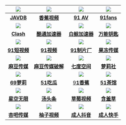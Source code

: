 
| [![](https://s1.imagehub.cc/images/2023/06/05/javdb.png)](https://jav009.app) | [![](https://s1.imagehub.cc/images/2023/06/05/x1j.png)](https://ZBMXKF.xjxj.tv/?inviteCode=ZBMXKF) | [![](https://s1.imagehub.cc/images/2023/06/05/91AV.png)](https://mv.aff007.fun/chan-1383/aff-bwA59) | [![](https://s1.imagehub.cc/images/2023/06/05/fans.png)](https://fans.app002.live/aff-dzhi) |
|:-----------------:|:---------------------:|:----------------------:|:---------------------------:|
| [**JAVDB**](https://jav009.app)  | [**香蕉视频**](https://ZBMXKF.xjxj.tv/?inviteCode=ZBMXKF)  |[**91 AV**](https://mv.aff007.fun/chan-1383/aff-bwA59)|[**91fans**](https://fans.app002.live/aff-dzhi)|
| [![](https://s1.imagehub.cc/images/2023/08/01/clash.png)](https://github.com/Kr328/ClashForAndroid/releases/download/v2.5.12/cfa-2.5.12-foss-universal-release.apk) | [![](https://s1.imagehub.cc/images/2023/08/01/kt.png)](https://kutogroup.com/apps/zh-vpn.html) | [![](https://s1.imagehub.cc/images/2023/08/01/bj.png)](https://www.bjch123.com/?mid=3002) | [![](https://s1.imagehub.cc/images/2023/08/01/wnys.png)](https://dedication.lanzouw.com/ikPQ90swp29c) |
| [**Clash**](https://github.com/Kr328/ClashForAndroid/releases/download/v2.5.12/cfa-2.5.12-foss-universal-release.apk)  | [**酷通加速器**](https://kutogroup.com/apps/zh-vpn.html)  |[**白鲸加速器**](https://www.bjch123.com/?mid=3002)|[**万能钥匙**](https://dedication.lanzouw.com/ikPQ90swp29c)|
| [![](https://s1.imagehub.cc/images/2023/06/05/91dsp.png)](https://dsp.aff007.fun/aff-gxv7Y) | [![](https://s1.imagehub.cc/images/2023/06/05/91sp.png)](https://app.dsly.site/i-SNXIP4) | [![](https://s1.imagehub.cc/images/2023/06/05/91zpc.png)](https://zpc.aff007.fun/?code=rSj&amp;c=1603) | [![](https://s1.imagehub.cc/images/2023/06/05/gdcm.png)](https://gd.app002.live/?code=cWK&amp;c=1603) |
| [**91短视频**](https://dsp.aff007.fun/aff-gxv7Y) | [**91视频**](https://app.dsly.site/i-SNXIP4) | [**91制片厂**](https://zpc.aff007.fun/?code=rSj&amp;c=1603) | [**果冻传媒**](https://gd.app002.live/?code=cWK&amp;c=1603) |
| [![](https://s1.imagehub.cc/images/2023/06/05/mdcm.png)](https://madou1.com/) | [![](https://s1.imagehub.cc/images/2023/06/05/mdpj.png)](https://mod.app004.com/?code=VXE) | [![](https://s1.imagehub.cc/images/2023/06/05/7du.png)](https://sn.app002.live/af/aghu) | [![](https://s1.imagehub.cc/images/2023/06/05/lls1.png)](https://lsndfd.com/?_chan=ofrr1ll) |
| [**麻豆传媒**](https://madou1.com/) | [**麻豆传媒破解**](https://mod.app004.com/?code=VXE) | [**七度空间**](https://sn.app002.live/af/aghu) | [**萝莉社**](https://lsndfd.com/?_chan=ofrr1ll) |
| [![](https://s1.imagehub.cc/images/2023/06/05/69ll.png)](https://69luolic.com?us=W22W5F) | [![](https://s1.imagehub.cc/images/2023/06/05/51chigua.png)](https://aff.cggo.life/?code=ah6W&amp;c=1603) | [![](https://s1.imagehub.cc/images/2023/06/05/91xj.png)](https://xj4an.com/?_chan=ofrr1xj) | [![](https://s1.imagehub.cc/images/2023/06/05/51cg.png)](https://cg.aff007.fun/?code=GGGY) |
| [**69萝莉**](https://69luolic.com?us=W22W5F)  | [**51吃瓜**](https://aff.cggo.life/?code=ah6W&amp;c=1603) | [9**1香蕉**](https://xj4an.com/?_chan=ofrr1xj) | [**51茶馆**](https://cg.aff007.fun/?code=GGGY) |
| [![](https://s1.imagehub.cc/images/2023/06/05/xkwx.png)](https://xkvdf6q.me/?_c=ofrr1xk) | [![](https://s1.imagehub.cc/images/2023/06/05/ttt.png)](https://ttt.aff007.fun/chan/a10652/asZ5e) | [![](https://s1.imagehub.cc/images/2023/06/05/cmsp.png)](https://cmx43jftka.com/?ch=ofrr1cm) | [![](https://s1.imagehub.cc/images/2023/06/05/hxc.png)](https://www.koray.vip/?id=39261699) |
| [**星空无限**](https://xkvdf6q.me/?_c=ofrr1xk) | [**汤头条**](https://ttt.aff007.fun/chan/a10652/asZ5e) | [**草莓视频**](https://cmx43jftka.com/?ch=ofrr1cm) | [**含羞草**](https://www.koray.vip/?id=39261699) |
| [![](https://s1.imagehub.cc/images/2023/06/05/xb.png)](https://xscxv2.com/?_c=ofrr1xb) | [![](https://s1.imagehub.cc/images/2023/06/05/yzsp.png)](https://yhy.app002.live/?code=b2bF) | [![](https://s1.imagehub.cc/images/2023/06/05/crdy.png)](https://d.win1s.net/?ch=tdy1638) | [![](https://s1.imagehub.cc/images/2023/06/05/crks.png)](https://ks.aff007.biz/chan/k10586/bVkzF) |
| [**杏吧传媒**](https://xscxv2.com/?_c=ofrr1xb) | [**柚子视频**](https://yhy.app002.live/?code=b2bF) | [**成人抖音**](https://d.win1s.net/?ch=tdy1638) | [**成人快手**](https://ks.aff007.biz/chan/k10586/bVkzF) |


